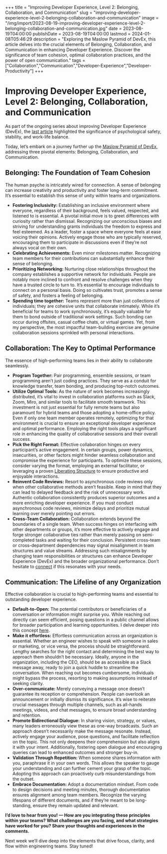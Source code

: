 +++
title = "Improving Developer Experience, Level 2:  Belonging, Collaboration, and Communication"
slug = "improving-developer-experience-level-2-belonging-collaboration-and-communication"
image = "/img/import/2023-08-19-improving-developer-experience-level-2-belonging-collaboration-and-communication.jpg"
date = 2023-08-19T04:00:00
publishDate = 2023-08-19T04:00:00
lastmod = 2024-01-08T05:46:29
description = "Exploring the Maslow Pyramid of DevEx, this article delves into the crucial elements of Belonging, Collaboration, and Communication in enhancing Developer Experience. Discover the significance of team cohesion, optimal collaboration practices, and the power of open communication."
tags = ["Collaboration","Communication","Developer-Experience","Developer-Productivity"]
+++
# Improving Developer Experience, Level 2:  Belonging, Collaboration, and Communication

As part of the ongoing series about improving Developer Experience (DevEx), the [last article](/blog/improving-developer-experience-starting-with-psychological-safety-team-stability-and-work-life-balance/) highlighted the significance of psychological safety, stability, and work-life balance. 

Today, let’s embark on a journey further up the [Maslow Pyramid of DevEx](/blog/maslows-hierarchy-of-needs-devex-edition/), addressing three pivotal elements: Belonging, Collaboration, and Communication.

## Belonging: The Foundation of Team Cohesion

The human psyche is intricately wired for connection. A sense of belonging can increase creativity and productivity and foster long-term commitment. It’s essential to establish this sense of unity within teams and organizations.

* **Fostering Inclusivity:** Establishing an inclusive environment where everyone, regardless of their background, feels valued, respected, and listened to is essential. A pivotal initial move is to greet differences with curiosity rather than dismissal. Recognizing our unconscious biases and striving for understanding grants individuals the freedom to express and feel esteemed. As a leader, foster a space where everyone feels at ease voicing their opinions. Actively engage those who are typically reserved, encouraging them to participate in discussions even if they’re not always vocal on their own.
* **Celebrating Achievements:** Even minor milestones matter. Recognizing team members for their contributions can substantially enhance their sense of belonging.
* **Prioritizing Networking:**  Nurturing close relationships throughout the company establishes a supportive network for individuals. People are notably more inclined to confront and resolve challenges when they have a trusted circle to turn to. It’s essential to encourage individuals to connect on a personal basis. Doing so cultivates trust, promotes a sense of safety, and fosters a feeling of belonging.
* **Spending time together:** Teams represent more than just collections of individuals; they are cohesive units that collaborate intimately. While it’s beneficial for teams to work synchronously, it’s equally valuable for them to bond outside of traditional work settings. Such bonding can occur during offsites, casual coffee chats, or virtual games. Yet, from my perspective, the most impactful team-building exercise are genuine collaboration sessions sprinkled with personal interactions.

## Collaboration: The Key to Optimal Performance

The essence of high-performing teams lies in their ability to collaborate seamlessly.

* **Program Together:** Pair programming, ensemble sessions, or team programming aren’t just coding practices. They serve as a conduit for knowledge transfer, team bonding, and producing top-notch outcomes.
* **Utilize Optimal Tools:** As the nature of work becomes increasingly distributed, it’s vital to invest in collaboration platforms such as Slack, Zoom, Miro, and similar tools to facilitate smooth teamwork. This investment is not just essential for fully remote teams but also paramount for hybrid teams and those adopting a home-office policy. Even if only one team member operates remotely, optimizing for that environment is crucial to ensure an exceptional developer experience and optimal performance. Employing the right tools plays a significant role in enhancing the quality of collaborative sessions and their overall success.
* **Pick the Right Format:** Effective collaboration hinges on every participant’s active engagement. In certain groups, power dynamics, insecurities, or other factors might hinder seamless collaboration and compromise the experience for participants. To optimize these sessions, consider varying the format, employing an external facilitator, or leveraging a proven [Liberating Structure](https://liberatingstructures.com) to ensure productive and enjoyable interactions.
* **Reinvent Code Reviews:** Resort to asynchronous code reviews only when other collaborative methods aren’t feasible. Keep in mind that they can lead to delayed feedback and the risk of unnecessary work. Authentic collaboration consistently produces superior outcomes and a more enriching developer experience. If you must conduct asynchronous code reviews, minimize delays and prioritize mutual learning over merely pointing out errors.
* **Cross-Team Collaboration:** Collaboration extends beyond the boundaries of a single team. When success hinges on interfacing with other departments or groups, it’s more effective to actively engage and forge stronger collaborative ties rather than merely passing on semi-completed tasks and waiting for their conclusion. Persistent cross-team or cross-department dependencies may signal misalignment in team structures and value streams. Addressing such misalignments by changing team responsibilities or structures can enhance Developer Experience (DevEx) and the broader organizational performance. Don’t hesitate to [connect](https://unblocked.engineering/#DiscoveryCall) if this resonates with your needs.

## Communication: The Lifeline of any Organization

Effective collaboration is crucial to high-performing teams and essential to outstanding developer experience.

* **Default-to-Open:** The potential contributors or beneficiaries of a conversation or information might surprise you. While reaching out directly can seem efficient, posing questions in a public channel allows for broader participation and learning opportunities. I delve deeper into this concept [here](/blog/default-to-open-a-principle-for-high-performance-organizations/).
* **Make it effortless:** Effortless communication across an organization is essential. Whether an engineer wishes to speak with someone in sales or marketing, or vice versa, the process should be straightforward. Lengthy searches for the right contact and determining the best way to approach them shouldn’t be necessary. Ideally, anyone in the organization, including the CEO, should be as accessible as a Slack message away, ready to join a quick huddle to streamline the conversation. When reaching out becomes cumbersome, individuals might bypass the process, resorting to making assumptions instead of seeking clarity.
* **Over-communicate:** Merely conveying a message once doesn’t guarantee its reception or comprehension. People can overlook an announcement or initially dismiss its significance. It’s wise to reiterate crucial messages through multiple channels, such as all-hands meetings, videos, and chat messages, to ensure broad understanding and retention.
* **Promote Bidirectional Dialogue:** In sharing vision, strategy, or values, many leaders erroneously view these as one-way broadcasts. Such an approach doesn’t necessarily make the message resonate. Instead, actively engage your audience, pose questions, and facilitate reflection on the topic. This not only deepens their comprehension but also aligns it with your intent. Additionally, fostering open dialogue and encouraging queries can lead to enhanced outcomes and stronger buy-in.
* **Validation Through Repetition:** When someone shares information with you, paraphrase it in your own words. This allows the speaker to gauge your understanding and can further cement your grasp of the topic. Adopting this approach can proactively curb misunderstandings from the outset.
* **Embrace Documentation:** Adopt a documentation mindset. From code to design decisions and meeting minutes, thorough documentation ensures alignment among team members. Recognize the varying lifespans of different documents, and if they’re meant to be long-standing, ensure they remain updated and relevant.

**I’d love to hear from you! — How are you integrating these principles within your teams? What challenges are you facing, and what strategies have worked for you? Share your thoughts and experiences in the comments.**

Next week we’ll dive deep into the elements that drive focus, clarity, and flow within engineering teams. Stay tuned!